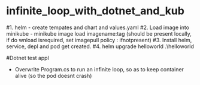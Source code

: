 # infinite_loop_with_dotnet_and_kub

#1. helm - create tempates and chart and values.yaml
#2. Load image into minikube - minikube image load imagename:tag (should be present locally, if do wnload isrequired, set imagepull policy : ifnotpresent)
#3. Install helm, service, depl and pod get created.
#4. helm upgrade helloworld .\helloworld

#Dotnet test appl
 - Overwrite Program.cs to run an infinite loop, so as to keep container alive (so the pod doesnt crash)

